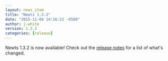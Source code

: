 ```yaml
---
layout: news_item
title: "Newts 1.3.2"
date: "2015-11-04 14:16:22 -0500"
author: j-white
version: 1.3.2
categories: [release]
---
```


Newts 1.3.2 is now available! Check out the [release notes](https://github.com/OpenNMS/newts/blob/1.3.2/NEWS.rst) for a list of what's changed.


